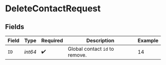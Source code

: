 # DeleteContactRequest


## Fields

| Field                          | Type                           | Required                       | Description                    | Example                        |
| ------------------------------ | ------------------------------ | ------------------------------ | ------------------------------ | ------------------------------ |
| `ID`                           | *int64*                        | :heavy_check_mark:             | Global contact `id` to remove. | 14                             |
